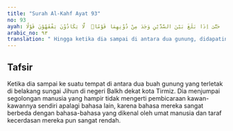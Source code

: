 ```yaml
---
title: "Surah Al-Kahf Ayat 93"
no: 93
ayah: حَتّٰىٓ اِذَا بَلَغَ بَيْنَ السَّدَّيْنِ وَجَدَ مِنْ دُوْنِهِمَا قَوْمًاۙ  لَّا يَكَادُوْنَ يَفْقَهُوْنَ قَوْلًا 
arabic_no: ٩٣
translation: " Hingga ketika dia sampai di antara dua gunung, didapatinya di belakang (kedua gunung itu) suatu kaum yang hampir tidak memahami pembicaraan."
---
```


## Tafsir

Ketika dia sampai ke suatu tempat di antara dua buah gunung yang terletak di belakang sungai Jihun di negeri Balkh dekat kota Tirmiz. Dia menjumpai segolongan manusia yang hampir tidak mengerti pembicaraan kawan-kawannya sendiri apalagi bahasa lain, karena bahasa mereka sangat berbeda dengan bahasa-bahasa yang dikenal oleh umat manusia dan taraf kecerdasan mereka pun sangat rendah.